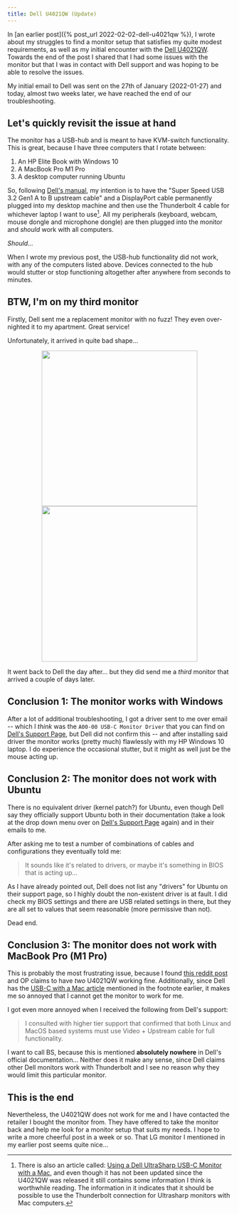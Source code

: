 ```yaml
---
title: Dell U4021QW (Update)
---
```


In [an earlier post]({% post_url 2022-02-02-dell-u4021qw %}), I wrote about my struggles to find a monitor setup that
satisfies my quite modest requirements, as well as my initial encounter with the
[Dell U4021QW](https://www.dell.com/en-uk/shop/dell-ultrasharp-40-curved-wuhd-monitor-u4021qw/apd/210-ayjf/monitors-monitor-accessories).
Towards the end of the post I shared that I had some issues with the monitor but that I was in contact with Dell
support and was hoping to be able to resolve the issues.

My initial email to Dell was sent on the 27th of January (2022-01-27) and today, almost two weeks later, we have
reached the end of our troubleshooting.

## Let's quickly revisit the issue at hand

The monitor has a USB-hub and is meant to have KVM-switch functionality.
This is great, because I have three computers that I rotate between:

1. An HP Elite Book with Windows 10
2. A MacBook Pro M1 Pro
3. A desktop computer running Ubuntu

So, following [Dell's manual](https://dl.dell.com/content/manual32851179-dell-u4021qw-monitor-user-s-guide.pdf?language=en-us),
my intention is to have the "Super Speed USB 3.2 Gen1 A to B upstream cable" and a DisplayPort cable permanently
plugged into my desktop machine and then use the Thunderbolt 4 cable for whichever laptop I want to use[^usb-c-doc].
All my peripherals (keyboard, webcam, mouse dongle and microphone dongle) are then plugged into the monitor and *should* work with all computers.

*Should...*

When I wrote my previous post, the USB-hub functionality did not work, with any of the computers listed above.
Devices connected to the hub would stutter or stop functioning altogether after anywhere from seconds to minutes.
 
## BTW, I'm on my third monitor

Firstly, Dell sent me a replacement monitor with no fuzz!
They even over-nighted it to my apartment.
Great service!

Unfortunately, it arrived in quite bad shape...

<p align="center">
  <img width="350" src="{{ site.url }}/assets/images/broken-dell-box.jpg">
  <img width="350" src="{{ site.url }}/assets/images/broken-dell-u4021qw.jpg">
</p>

It went back to Dell the day after... but they did send me a *third* monitor that arrived a couple of days later.

## Conclusion 1: The monitor works with Windows

After a lot of additional troubleshooting, I got a driver sent to me over email -- which I *think* was the `A00-00 USB-C
Monitor Driver` that you can find on
[Dell's Support Page](https://www.dell.com/support/home/en-uk/product-support/product/dell-u4021qw-monitor/drivers),
but Dell did not confirm this -- and after installing said driver the monitor works (pretty much) flawlessly with my HP
Windows 10 laptop.
I do experience the occasional stutter, but it might as well just be the mouse acting up.

## Conclusion 2: The monitor does not work with Ubuntu

There is no equivalent driver (kernel patch?) for Ubuntu, even though Dell say they officially support Ubuntu both in
their documentation (take a look at the drop down menu over on
[Dell's Support Page](https://www.dell.com/support/home/en-uk/product-support/product/dell-u4021qw-monitor/drivers)
again) and in their emails to me.

After asking me to test a number of combinations of cables and configurations they eventually told me:

> It sounds like it's related to drivers, or maybe it's something in BIOS that is acting up...

As I have already pointed out, Dell does not list any "drivers" for Ubuntu on their support page, so I highly doubt
the non-existent driver is at fault.
I did check my BIOS settings and there are USB related settings in there, but they are all set to values that seem
reasonable (more permissive than not).

Dead end.

## Conclusion 3: The monitor does not work with MacBook Pro (M1 Pro)

This is probably the most frustrating issue, because I found
[this reddit post](https://www.reddit.com/r/ultrawidemasterrace/comments/p5sigt/dell_u4021qw_m1_macbook_pro/)
and OP claims to have *two* U4021QW working fine.
Additionally, since Dell has the [USB-C with a Mac article](https://www.dell.com/support/kbdoc/en-uk/000131273/using-a-dell-ultrasharp-usb-c-monitor-with-a-mac)
mentioned in the footnote earlier, it makes me so annoyed that I cannot get the monitor to work for me.

I got even more annoyed when I received the following from Dell's support:

> I consulted with higher tier support that confirmed that both Linux and MacOS based systems must use
> Video + Upstream cable for full functionality.

I want to call BS, because this is mentioned **absolutely nowhere** in Dell's official documentation...
Neither does it make any sense, since Dell claims other Dell monitors work with Thunderbolt and I see no reason why
they would limit this particular monitor.

## This is the end

Nevertheless, the U4021QW does not work for me and I have contacted the retailer I bought the monitor from.
They have offered to take the monitor back and help me look for a monitor setup that suits my needs.
I hope to write a more cheerful post in a week or so. That LG monitor I mentioned in my earlier post seems quite nice...

<!-- REFS and FOOTNOTES -->

[^usb-c-doc]: There is also an article called: [Using a Dell UltraSharp USB-C Monitor with a Mac](https://www.dell.com/support/kbdoc/en-uk/000131273/using-a-dell-ultrasharp-usb-c-monitor-with-a-mac), and even though it has not been updated since the U4021QW was released it still contains some information I think is worthwhile reading. The information in it indicates that it should be possible to use the Thunderbolt connection for Ultrasharp monitors with Mac computers.